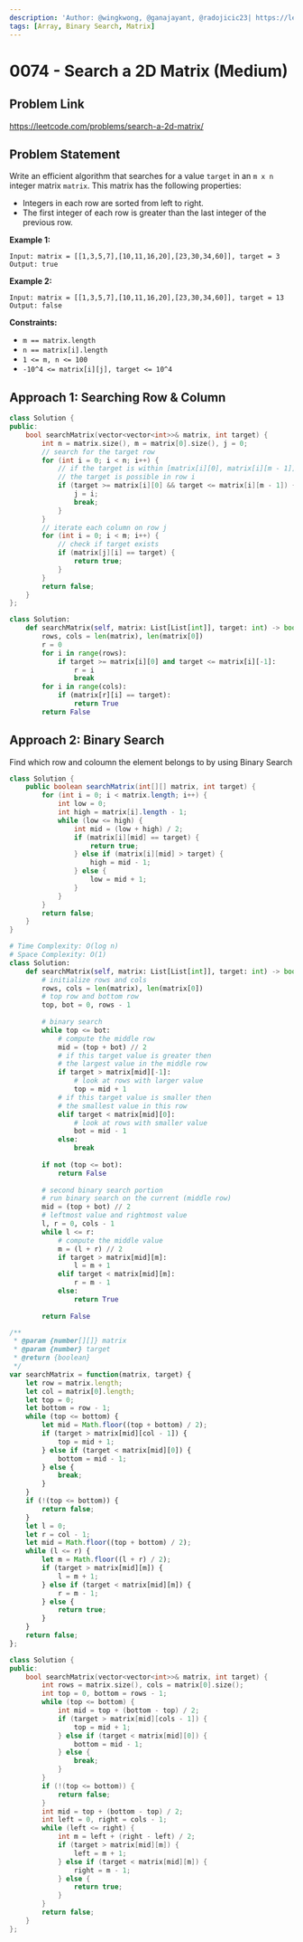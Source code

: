 ```yaml
---
description: 'Author: @wingkwong, @ganajayant, @radojicic23| https://leetcode.com/problems/search-a-2d-matrix/'
tags: [Array, Binary Search, Matrix]
---
```


# 0074 - Search a 2D Matrix (Medium) 

## Problem Link

https://leetcode.com/problems/search-a-2d-matrix/

## Problem Statement

Write an efficient algorithm that searches for a value `target` in an `m x n` integer matrix `matrix`. This matrix has the following properties:

- Integers in each row are sorted from left to right.
- The first integer of each row is greater than the last integer of the previous row.

**Example 1:**

```
Input: matrix = [[1,3,5,7],[10,11,16,20],[23,30,34,60]], target = 3
Output: true
```

**Example 2:**

```
Input: matrix = [[1,3,5,7],[10,11,16,20],[23,30,34,60]], target = 13
Output: false
```

**Constraints:**

- `m == matrix.length`
- `n == matrix[i].length`
- `1 <= m, n <= 100`
- `-10^4 <= matrix[i][j], target <= 10^4`

## Approach 1: Searching Row & Column

<Tabs>
<TabItem value="cpp" label="C++">
<SolutionAuthor name="@wingkwong"/>

```cpp
class Solution {
public:
    bool searchMatrix(vector<vector<int>>& matrix, int target) {
        int n = matrix.size(), m = matrix[0].size(), j = 0;
        // search for the target row
        for (int i = 0; i < n; i++) {
            // if the target is within [matrix[i][0], matrix[i][m - 1]],
            // the target is possible in row i
            if (target >= matrix[i][0] && target <= matrix[i][m - 1]) {
                j = i;
                break;
            }
        }
        // iterate each column on row j
        for (int i = 0; i < m; i++) {
            // check if target exists
            if (matrix[j][i] == target) {
                return true;
            }
        }
        return false;
    }
};
```

</TabItem>

<TabItem value="py" label="Python">
<SolutionAuthor name="@radojicic23"/>

```py
class Solution:
    def searchMatrix(self, matrix: List[List[int]], target: int) -> bool:
        rows, cols = len(matrix), len(matrix[0])
        r = 0
        for i in range(rows):
            if target >= matrix[i][0] and target <= matrix[i][-1]:
                r = i
                break
        for i in range(cols):
            if (matrix[r][i] == target):
                return True
        return False
```

</TabItem>
</Tabs>


## Approach 2: Binary Search

Find which row and coloumn the element belongs to by using Binary Search

<Tabs>
<TabItem value="java" label="Java">
<SolutionAuthor name="@ganajayant"/>

```java
class Solution {
    public boolean searchMatrix(int[][] matrix, int target) {
        for (int i = 0; i < matrix.length; i++) {
            int low = 0;
            int high = matrix[i].length - 1;
            while (low <= high) {
                int mid = (low + high) / 2;
                if (matrix[i][mid] == target) {
                    return true;
                } else if (matrix[i][mid] > target) {
                    high = mid - 1;
                } else {
                    low = mid + 1;
                }
            }
        }
        return false;
    }
}
```
</TabItem>

<TabItem value="python" label="Python">
<SolutionAuthor name="@radojicic23"/>

```python
# Time Complexity: O(log n)
# Space Complexity: O(1)
class Solution:
    def searchMatrix(self, matrix: List[List[int]], target: int) -> bool:
        # initialize rows and cols 
        rows, cols = len(matrix), len(matrix[0]) 
        # top row and bottom row
        top, bot = 0, rows - 1
        
        # binary search
        while top <= bot: 
            # compute the middle row
            mid = (top + bot) // 2
            # if this target value is greater then 
            # the largest value in the middle row
            if target > matrix[mid][-1]:
                # look at rows with larger value
                top = mid + 1
            # if this target value is smaller then 
            # the smallest value in this row
            elif target < matrix[mid][0]:
                # look at rows with smaller value
                bot = mid - 1
            else:
                break 
            
        if not (top <= bot):
            return False
        
        # second binary search portion
        # run binary search on the current (middle row)
        mid = (top + bot) // 2
        # leftmost value and rightmost value
        l, r = 0, cols - 1
        while l <= r:
            # compute the middle value
            m = (l + r) // 2
            if target > matrix[mid][m]:
                l = m + 1
            elif target < matrix[mid][m]:
                r = m - 1
            else:
                return True
        
        return False
```

</TabItem>

<TabItem value="js" label="JavaScript">
<SolutionAuthor name="@radojicic23"/>

```js
/**
 * @param {number[][]} matrix
 * @param {number} target
 * @return {boolean}
 */
var searchMatrix = function(matrix, target) {
    let row = matrix.length;
    let col = matrix[0].length;
    let top = 0;
    let bottom = row - 1;
    while (top <= bottom) {
        let mid = Math.floor((top + bottom) / 2);
        if (target > matrix[mid][col - 1]) {
            top = mid + 1;
        } else if (target < matrix[mid][0]) {
            bottom = mid - 1;
        } else {
            break;
        }
    }
    if (!(top <= bottom)) {
        return false;
    }
    let l = 0;
    let r = col - 1;
    let mid = Math.floor((top + bottom) / 2);
    while (l <= r) {
        let m = Math.floor((l + r) / 2);
        if (target > matrix[mid][m]) {
            l = m + 1;
        } else if (target < matrix[mid][m]) {
            r = m - 1;
        } else {
            return true;
        }
    }
    return false;
};
```

</TabItem>

<TabItem value="cpp" label="C++">
<SolutionAuthor name="@radojicic23"/>

```cpp
class Solution {
public:
    bool searchMatrix(vector<vector<int>>& matrix, int target) {
        int rows = matrix.size(), cols = matrix[0].size();
        int top = 0, bottom = rows - 1;
        while (top <= bottom) {
            int mid = top + (bottom - top) / 2;
            if (target > matrix[mid][cols - 1]) {
                top = mid + 1;
            } else if (target < matrix[mid][0]) {
                bottom = mid - 1;
            } else {
                break;
            }
        }
        if (!(top <= bottom)) {
            return false;
        }
        int mid = top + (bottom - top) / 2;
        int left = 0, right = cols - 1;
        while (left <= right) {
            int m = left + (right - left) / 2;
            if (target > matrix[mid][m]) {
                left = m + 1;
            } else if (target < matrix[mid][m]) {
                right = m - 1;
            } else {
                return true;
            }
        }
        return false;
    }
};
```

</TabItem>
</Tabs>
